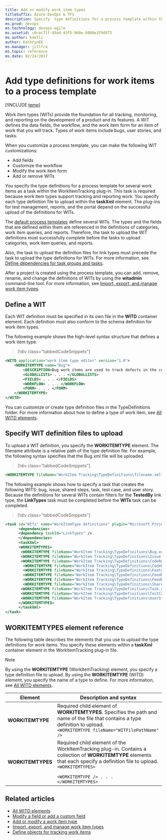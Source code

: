 ```yaml
---
title: Add or modify work item types 
titleSuffix: Azure DevOps & TFS
description: Specify  type definitions for a process template within the WorkItemTracking plug-in 
ms.prod: devops
ms.technology: devops-agile
ms.assetid: c0cec71f-89ad-43f5-960e-6008e3f9d975
ms.author: kaelliauthor: KathrynEE
ms.manager: jillfra
ms.topic: reference
ms.date: 02/24/2017
---
```



# Add type definitions for work items to a process template

[!INCLUDE [temp](../../_shared/customization-phase-0-and-1-plus-version-header.md)]

Work item types (WITs) provide the foundation for all tracking, monitoring, and reporting on the development of a product and its features. A WIT defines the data fields, the workflow, and the work item form for an item of work that you will track. Types of work items include bugs, user stories, and tasks. 

When you customize a process template, you can make the following WIT customizations:
- Add fields
- Customize the workflow
- Modify the work item form
- Add or remove WITs  
  
You specify the type definitions for a process template for several work items as a task within the WorkItemTracking plug-in. This task is required because work item types support tracking and reporting work. You specify each type definition file to upload within the **taskXml** element. The plug-ins for test management, reports, and the portal depend on the successful upload of the definitions for WITs.  
  
The [default process templates](../../boards/work-items/guidance/choose-process.md) define several WITs. The types and the fields that are defined within them are referenced in the definitions of categories, work item queries, and reports. Therefore, the task to upload the WIT definitions must successfully complete before the tasks to upload categories, work item queries, and reports.  
  
Also, the task to upload the definition files for link types must precede the task to upload the type definitions for WITs. For more information, see [Define dependencies for task groups and tasks](define-dependencies-plug-ins-groups-tasks.md).  
  
After a project is created using the process template, you can add, remove, rename, and change the definitions of WITs by using the **witadmin** command-line tool. For more information, see [Import, export, and manage work item types](../witadmin/witadmin-import-export-manage-wits.md).  
  
<a name="create"></a> 
##  Define a WIT   
Each WIT definition must be specified in its own file in the **WITD** container element. Each definition must also conform to the schema definition for work item types. 

The following example shows the high-level syntax structure that defines a work item type.  
  
> [!div class="tabbedCodeSnippets"]
```XML
<WITD application="work item type editor" version="1.0">  
    <WORKITEMTYPE name="Bug">  
        <DESCRIPTION>Bug work items are used to track defects in the code.</DESCRIPTION>  
        <GLOBALLISTS> . . . </GLOBALLISTS>  
        <FIELDS> . . . </FIELDS>  
        <WORKFLOW> . . . </WORKFLOW>  
        <FORM> . . . </FORM>  
    </WORKITEMTYPE>  
</WITD>  
```  
  
 You can customize or create type definition files in the TypeDefinitions folder. For more information about how to define a type of work item, see [All WITD elements](../xml/all-witd-xml-elements-reference.md).  
  
<a name="upload"></a> 
##  Specify WIT definition files to upload  
 To upload a WIT definition, you specify the **WORKITEMTYPE** element. The filename attribute is a relative path of the type definition file. For example, the following syntax specifies that the Bug.xml file will be uploaded.  
  
> [!div class="tabbedCodeSnippets"]
```XML
<WORKITEMTYPE fileName="WorkItem Tracking\TypeDefinitions\filename.xml"/>  
```  
  
The following example shows how to specify a task that creates the following WITS: bug, issue, shared steps, task, test case, and user story. Because the definitions for several WITs contain filters for the **TestedBy** link type, the **LinkTypes** task must be completed before the **WITs** task can be completed.  
  
> [!div class="tabbedCodeSnippets"]
```XML 
<task id="WITs" name="WorkItemType definitions" plugin="Microsoft.ProjectCreationWizard.WorkItemTracking" completionMessage="Work item types created">  
      <dependencies>  
      <dependency taskId="LinkTypes" />  
      </dependencies>  
      <taskXml>  
      <WORKITEMTYPES>  
       <WORKITEMTYPE fileName="WorkItem Tracking\TypeDefinitions\Bug.xml" />  
       <WORKITEMTYPE fileName="WorkItem Tracking\TypeDefinitions\Issue.xml" />  
       <WORKITEMTYPE fileName="WorkItem Tracking\TypeDefinitions\CodeReviewRequest.xml" />  
        <WORKITEMTYPE fileName="WorkItem Tracking\TypeDefinitions\CodeReviewResponse.xml" />  
        <WORKITEMTYPE fileName="WorkItem Tracking\TypeDefinitions\Feature.xml" />  
        <WORKITEMTYPE fileName="WorkItem Tracking\TypeDefinitions\FeedbackRequest.xml" />  
        <WORKITEMTYPE fileName="WorkItem Tracking\TypeDefinitions\FeedbackResponse.xml" />   
        <WORKITEMTYPE fileName="WorkItem Tracking\TypeDefinitions\SharedStep.xml" />  
       <WORKITEMTYPE fileName="WorkItem Tracking\TypeDefinitions\Task.xml" />  
       <WORKITEMTYPE fileName="WorkItem Tracking\TypeDefinitions\TestCase.xml" />  
       <WORKITEMTYPE fileName="WorkItem Tracking\TypeDefinitions\UserStory.xml" />  
      </WORKITEMTYPES>  
      </taskXml>  
</task>  
```  
  
<a name="elements"></a> 
##  WORKITEMTYPES element reference  
 The following table describes the elements that you use to upload the type definitions for work items. You specify these elements within a **taskXml** container element in the WorkItemTracking plug-in file.  
  
> [!NOTE]
>  By using the **WORKITEMTYPE** (WorkItemTracking) element, you specify a type definition file to upload. By using the **WORKITEMTYPE** (WITD) element, you specify the name of a type to define. For more information, see [All WITD elements](../xml/all-witd-xml-elements-reference.md).  
  
|Element| Description and syntax|  
|-------------|------------|
|**WORKITEMTYPE**|Required child element of **WORKITEMTYPES**. Specifies the path and name of the file that contains a type definition to upload.<br /> `<WORKITEMTYPE fileName="WITFilePathName" />`|  
|**WORKITEMTYPES**|Required child element of the WorkItemTracking plug-in. Contains a collection of **WORKITEMTYPE** elements that each specify a definition file to upload. <br/><code>&lt;WORKITEMTYPES&gt; <br/>      &lt;WORKITEMTYPE /&gt;   . . . <br/>&lt;/WORKITEMTYPES&gt; </code>  |  
  
## Related articles
-  [All WITD elements](../xml/all-witd-xml-elements-reference.md)   
-  [Modify a field or add a custom field](../add-modify-field.md)   
-  [Add or modify a work item type ](../add-modify-wit.md)   
-  [Import, export, and manage work item types](../witadmin/witadmin-import-export-manage-wits.md)   
-  [Define objects for tracking work items](define-objects-track-work-items-plug-in.md)


